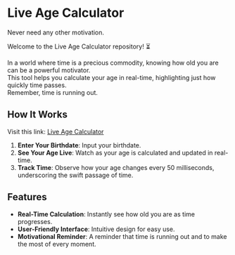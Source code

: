 # Live Age Calculator

Never need any other motivation.

Welcome to the Live Age Calculator repository! ⏳

In a world where time is a precious commodity, knowing how old you are can be a powerful motivator.
<br>
This tool helps you calculate your age in real-time, highlighting just how quickly time passes.
<br>
Remember, time is running out.

## How It Works

Visit this link: [Live Age Calculator](https://visalan-h.github.io/Live-Age-Calculator/) 

1. **Enter Your Birthdate**: Input your birthdate.
2. **See Your Age Live**: Watch as your age is calculated and updated in real-time.
3. **Track Time**: Observe how your age changes every 50 milliseconds, underscoring the swift passage of time.

## Features

- **Real-Time Calculation**: Instantly see how old you are as time progresses.
- **User-Friendly Interface**: Intuitive design for easy use.
- **Motivational Reminder**: A reminder that time is running out and to make the most of every moment.

